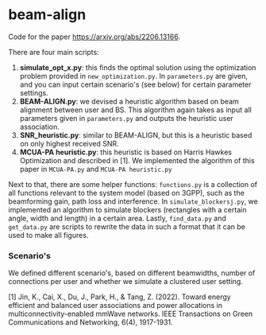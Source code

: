 # beam-align

Code for the paper https://arxiv.org/abs/2206.13166.

There are four main scripts:

1. **simulate_opt_x.py**: this finds the optimal solution using the optimization problem provided in `new_optimization.py`. In `parameters.py` are given, and you can input certain scenario's (see below) for certain parameter settings.
2. **BEAM-ALIGN.py**: we devised a heuristic algorithm based on beam alignment between user and BS. This algorithm again takes as input all parameters given in `parameters.py` and outputs the heuristic user association.
3. **SNR_heuristic.py**: similar to BEAM-ALIGN, but this is a heuristic based on only highest received SNR.
4. **MCUA-PA heuristic.py**: this heuristic is based on Harris Hawkes Optimization and described in [1]. We implemented the algorithm of this paper in `MCUA-PA.py` and `MCUA-PA heuristic.py`

Next to that, there are some helper functions: `functions.py` is a collection of all functions relevant to the system model (based on 3GPP), such as the beamforming gain, path loss and interference. In `simulate_blockersj.py`, we implemented an algorithm to simulate blockers (rectangles with a certain angle, width and length) in a certain area. Lastly, `find_data.py` and `get_data.py` are scripts to rewrite the data in such a format that it can be used to make all figures.

### Scenario's
We defined different scenario's, based on different beamwidths, number of connections per user and whether we simulate a clustered user setting. 

[1] Jin, K., Cai, X., Du, J., Park, H., & Tang, Z. (2022). Toward energy efficient and balanced user associations and power allocations in multiconnectivity-enabled mmWave networks. IEEE Transactions on Green Communications and Networking, 6(4), 1917-1931.